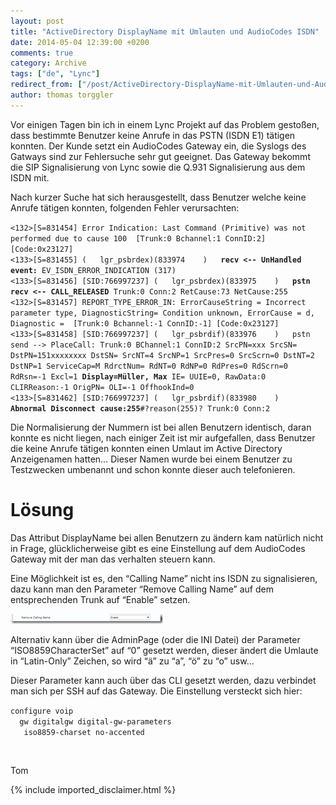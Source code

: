 ```yaml
---
layout: post
title: "ActiveDirectory DisplayName mit Umlauten und AudioCodes ISDN"
date: 2014-05-04 12:39:00 +0200
comments: true
category: Archive
tags: ["de", "Lync"]
redirect_from: ["/post/ActiveDirectory-DisplayName-mit-Umlauten-und-AudioCodes-ISDN", "/post/activedirectory-displayname-mit-umlauten-und-audiocodes-isdn"]
author: thomas torggler
---
```

<!-- more -->
<p>Vor einigen Tagen bin ich in einem Lync Projekt auf das Problem gesto&szlig;en, dass bestimmte Benutzer keine Anrufe in das PSTN (ISDN E1) t&auml;tigen konnten. Der Kunde setzt ein AudioCodes Gateway ein, die Syslogs des Gatways sind zur Fehlersuche sehr gut geeignet. Das Gateway bekommt die SIP Signalisierung von Lync sowie die Q.931 Signalisierung aus dem ISDN mit.</p>
<p>Nach kurzer Suche hat sich herausgestellt, dass Benutzer welche keine Anrufe t&auml;tigen konnten, folgenden Fehler verursachten:</p>
<p><code>&lt;132&gt;[S=831454] Error Indication: Last Command (Primitive) was not performed due to cause 100&nbsp; [Trunk:0 Bchannel:1 ConnID:2] [Code:0x23127] <br />&lt;133&gt;[S=831455] (&nbsp;&nbsp; lgr_psbrdex)(833974&nbsp;&nbsp;&nbsp; )&nbsp;&nbsp; <strong>recv &lt;-- UnHandled event:</strong> EV_ISDN_ERROR_INDICATION (317) <br />&lt;133&gt;[S=831456] [SID:766997237] (&nbsp;&nbsp; lgr_psbrdex)(833975&nbsp;&nbsp;&nbsp; )&nbsp;&nbsp; <strong>pstn recv &lt;-- CALL_RELEASED</strong> Trunk:0 Conn:2 RetCause:73 NetCause:255 <br />&lt;132&gt;[S=831457] REPORT_TYPE_ERROR_IN: ErrorCauseString = Incorrect parameter type, DiagnosticString= Condition unknown, ErrorCause = d, Diagnostic =&nbsp; [Trunk:0 Bchannel:-1 ConnID:-1] [Code:0x23127] <br />&lt;133&gt;[S=831458] [SID:766997237] (&nbsp;&nbsp; lgr_psbrdif)(833976&nbsp;&nbsp;&nbsp; )&nbsp;&nbsp; pstn send --&gt; PlaceCall: Trunk:0 BChannel:1 ConnID:2 SrcPN=xxx SrcSN= DstPN=151xxxxxxxx DstSN= SrcNT=4 SrcNP=1 SrcPres=0 SrcScrn=0 DstNT=2 DstNP=1 ServiceCap=M RdrctNum= RdNT=0 RdNP=0 RdPres=0 RdScrn=0 RdRsn=-1 Excl=1 <strong>Display=M&uuml;ller, Max</strong> IE= UUIE=0, RawData:0 CLIRReason:-1 OrigPN= OLI=-1 OffhookInd=0 <br />&lt;133&gt;[S=831462] [SID:766997237] (&nbsp;&nbsp; lgr_psbrdif)(833980&nbsp;&nbsp;&nbsp; )&nbsp;&nbsp; <strong>Abnormal Disconnect cause:255</strong>#?reason(255)? Trunk:0 Conn:2</code></p>
<p>Die Normalisierung der Nummern ist bei allen Benutzern identisch, daran konnte es nicht liegen, nach einiger Zeit ist mir aufgefallen, dass Benutzer die keine Anrufe t&auml;tigen konnten einen Umlaut im Active Directory Anzeigenamen hatten&hellip; Dieser Namen wurde bei einem Benutzer zu Testzwecken umbenannt und schon konnte dieser auch telefonieren.</p>
<h1>L&ouml;sung</h1>
<p>Das Attribut DisplayName bei allen Benutzern zu &auml;ndern kam nat&uuml;rlich nicht in Frage, gl&uuml;cklicherweise gibt es eine Einstellung auf dem AudioCodes Gateway mit der man das verhalten steuern kann.</p>
<p>Eine M&ouml;glichkeit ist es, den &ldquo;Calling Name&rdquo; nicht ins ISDN zu signalisieren, dazu kann man den Parameter &ldquo;Remove Calling Name&rdquo; auf dem entsprechenden Trunk auf &ldquo;Enable&rdquo; setzen.</p>
<p><a href="/assets/archive/image_630.png"><img style="display: inline; border: 0px;" title="image" src="/assets/archive/image_thumb_628.png" alt="image" width="244" height="16" border="0" /></a></p>
<p>Alternativ kann &uuml;ber die AdminPage&nbsp;(oder&nbsp;die INI Datei)&nbsp;der Parameter &ldquo;ISO8859CharacterSet&rdquo; auf &ldquo;0&rdquo; gesetzt werden, dieser &auml;ndert die Umlaute in &ldquo;Latin-Only&rdquo; Zeichen, so wird &ldquo;&auml;&rdquo; zu &ldquo;a&rdquo;, &ldquo;&ouml;&rdquo; zu &ldquo;o&rdquo; usw&hellip;</p>
<p>Dieser Parameter kann auch &uuml;ber das CLI gesetzt werden, dazu verbindet man sich per SSH auf das Gateway. Die Einstellung&nbsp;versteckt&nbsp;sich hier:&nbsp;&nbsp;</p>
<p><code>configure voip<br />&nbsp; gw digitalgw digital-gw-parameters<br />&nbsp;&nbsp; iso8859-charset no-accented</code></p>
<p>&nbsp;</p>
<p>Tom</p>
{% include imported_disclaimer.html %}
